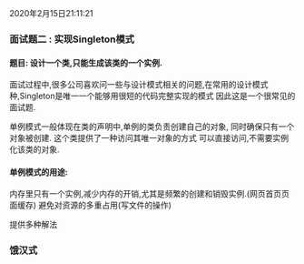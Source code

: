 2020年2月15日21:11:21
### 面试题二 : 实现Singleton模式

#### 题目: 设计一个类,只能生成该类的一个实例.

面试过程中,很多公司喜欢问一些与设计模式相关的问题,在常用的设计模式种,Singleton是唯一一个能够用很短的代码完整实现的模式
因此这是一个很常见的面试题.

单例模式一般体现在类的声明中,单例的类负责创建自己的对象,
同时确保只有一个对象被创建. 这个类提供了一种访问其唯一对象的方式
可以直接访问,不需要实例化该类的对象.


#### 单例模式的用途:
内存里只有一个实例,减少内存的开销,尤其是频繁的创建和销毁实例.(网页首页页面缓存)
避免对资源的多重占用(写文件的操作)

提供多种解法

### 饿汉式









